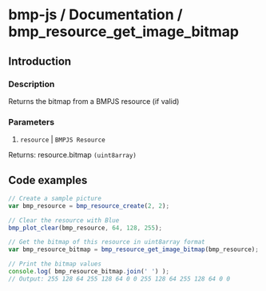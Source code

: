 # bmp-js / Documentation / bmp_resource_get_image_bitmap
## Introduction

### Description

Returns the bitmap from a BMPJS resource (if valid)

### Parameters

1. `resource` | `BMPJS Resource`

Returns: resource.bitmap `(uint8array)`

## Code examples

```js
// Create a sample picture
var bmp_resource = bmp_resource_create(2, 2);

// Clear the resource with Blue
bmp_plot_clear(bmp_resource, 64, 128, 255);

// Get the bitmap of this resource in uint8array format
var bmp_resource_bitmap = bmp_resource_get_image_bitmap(bmp_resource);

// Print the bitmap values
console.log( bmp_resource_bitmap.join(' ') );
// Output: 255 128 64 255 128 64 0 0 255 128 64 255 128 64 0 0
```
